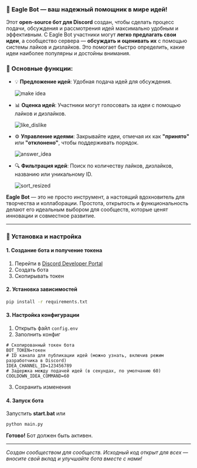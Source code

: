 ### 🦅 **Eagle Bot** — ваш надежный помощник в мире идей!  

Этот **open-source бот для Discord** создан, чтобы сделать процесс подачи, обсуждения и рассмотрения идей максимально удобным и эффективным. С Eagle Bot участники могут **легко предлагать свои идеи**, а сообщество сервера — **обсуждать и оценивать их** с помощью системы лайков и дизлайков. Это помогает быстро определить, какие идеи наиболее популярны и достойны внимания.  

### 🚀 Основные функции:  
- 💡 **Предложение идей**: Удобная подача идей для обсуждения.

   ![make idea](https://github.com/user-attachments/assets/0edb009d-f144-4f09-8993-cf143aa8c854)
- 📊 **Оценка идей**: Участники могут голосовать за идеи с помощью лайков и дизлайков.  

   ![like_dislike](https://github.com/user-attachments/assets/9f091291-b068-4a17-8a08-bb6220721b60)
- ⚙️ **Управление идеями**: Закрывайте идеи, отмечая их как **"принято"** или **"отклонено"**, чтобы поддерживать порядок.  

   ![answer_idea](https://github.com/user-attachments/assets/9080faa4-0141-4e3d-93db-323db2341940)
- 🔍 **Фильтрация идей**: Поиск по количеству лайков, дизлайков, названию или уникальному ID.  

   ![sort_resized](https://github.com/user-attachments/assets/a8df5075-595a-4efb-872e-960bfcd92a75)

**Eagle Bot** — это не просто инструмент, а настоящий вдохновитель для творчества и коллаборации. Простота, открытость и функциональность делают его идеальным выбором для сообществ, которые ценят инновации и совместное развитие.  

---

### 🔹 Установка и настройка
#### **1. Создание бота и получение токена**  
1. Перейти в [Discord Developer Portal](https://discord.com/developers/applications)  
2. Создать бота
3. Скопирывать токен 

#### **2. Установка зависимостей**  
```bash
pip install -r requirements.txt
```

#### **3. Настройка конфигурации**  
1. Открыть файл `config.env`
2. Заполнить конфиг
```env
# Скопированный токен бота
BOT_TOKEN=токен
# ID канала для публикации идей (можно узнать, включив режим разработчика в Discord)
IDEA_CHANNEL_ID=123456789
# Задержка между подачей идей (в секундах, по умолчанию 60)
COOLDOWN_IDEA_COMMAND=60
```
3. Сохранить изменения  

#### **4. Запуск бота**  
Запустить **start.bat** 
или
```bash
python main.py
```  

**Готово!** Бот должен быть активен.

---  

*Создан сообществом для сообществ. Исходный код открыт для всех — вносите свой вклад и улучшайте бота вместе с нами!*
